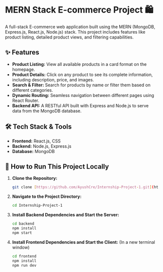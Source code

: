 # MERN Stack E-commerce Project 🛍️

A full-stack E-commerce web application built using the MERN (MongoDB, Express.js, React.js, Node.js) stack. This project includes features like product listing, detailed product views, and filtering capabilities.

## ✨ Features

- **Product Listing:** View all available products in a card format on the homepage.
- **Product Details:** Click on any product to see its complete information, including description, price, and images.
- **Search & Filter:** Search for products by name or filter them based on different categories.
- **Dynamic Routing:** Seamless navigation between different pages using React Router.
- **Backend API:** A RESTful API built with Express and Node.js to serve data from the MongoDB database.

## 🛠️ Tech Stack & Tools

- **Frontend:** React.js, CSS
- **Backend:** Node.js, Express.js
- **Database:** MongoDB

## 🚀 How to Run This Project Locally

1.  **Clone the Repository:**
    ```bash
    git clone [https://github.com/AyushCre/Internship-Project-1.git](https://github.com/AyushCre/Internship-Project-1.git)
    ```

2.  **Navigate to the Project Directory:**
    ```bash
    cd Internship-Project-1
    ```

3.  **Install Backend Dependencies and Start the Server:**
    ```bash
    cd backend
    npm install
    npm start
    ```

4.  **Install Frontend Dependencies and Start the Client:** (In a new terminal window)
    ```bash
    cd frontend
    npm install
    npm run dev
    ```
